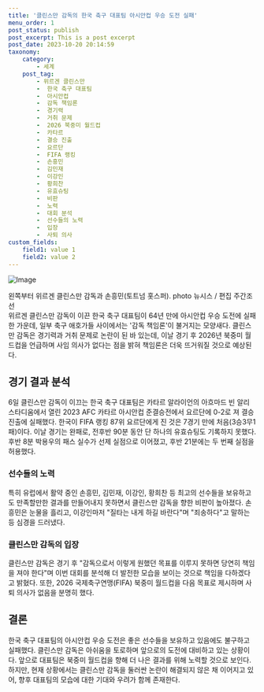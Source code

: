```yaml
---
title: '클린스만 감독의 한국 축구 대표팀 아시안컵 우승 도전 실패'
menu_order: 1
post_status: publish
post_excerpt: This is a post excerpt
post_date: 2023-10-20 20:14:59
taxonomy:
    category:
        - 세계
    post_tag:
        - 위르겐 클린스만
        -  한국 축구 대표팀
        -  아시안컵
        -  감독 책임론
        -  경기력
        -  거취 문제
        -  2026 북중미 월드컵
        -  카타르
        -  결승 진출
        -  요르단
        -  FIFA 랭킹
        -  손흥민
        -  김민재
        -  이강인
        -  황희찬
        -  유효슈팅
        -  비판
        -  노력
        -  대회 분석
        -  선수들의 노력
        -  입장
        -  사퇴 의사
custom_fields:
    field1: value 1
    field2: value 2
---
```


![Image](https://imgnews.pstatic.net/image/053/2024/02/07/0000041367_001_20240207101601131.jpg?type=w647)


왼쪽부터 위르겐 클린스만 감독과 손흥민(토트넘 홋스퍼). photo 뉴시스 / 편집 주간조선  
위르겐 클린스만 감독이 이끈 한국 축구 대표팀이 64년 만에 아시안컵 우승 도전에 실패한 가운데, 일부 축구 애호가들 사이에서는 '감독 책임론'이 불거지는 모양새다. 클린스만 감독은 경기력과 거취 문제로 논란이 된 바 있는데, 이날 경기 후 2026년 북중미 월드컵을 언급하며 사임 의사가 없다는 점을 밝혀 책임론은 더욱 뜨거워질 것으로 예상된다.

## 경기 결과 분석
6일 클린스만 감독이 이끄는 한국 축구 대표팀은 카타르 알라이언의 아흐마드 빈 알리 스타디움에서 열린 2023 AFC 카타르 아시안컵 준결승전에서 요르단에 0-2로 져 결승 진출에 실패했다. 한국이 FIFA 랭킹 87위 요르단에게 진 것은 7경기 만에 처음(3승3무1패)이다. 이날 경기는 완패로, 전후반 90분 동안 단 하나의 유효슈팅도 기록하지 못했다. 후반 8분 박용우의 패스 실수가 선제 실점으로 이어졌고, 후반 21분에는 두 번째 실점을 허용했다.

### 선수들의 노력
특히 유럽에서 활약 중인 손흥민, 김민재, 이강인, 황희찬 등 최고의 선수들을 보유하고도 만족할만한 결과를 만들어내지 못하면서 클린스만 감독을 향한 비판이 높아졌다. 손흥민은 눈물을 흘리고, 이강인마저 "질타는 내게 하길 바란다"며 "죄송하다"고 말하는 등 심경을 드러냈다.

### 클린스만 감독의 입장
클린스만 감독은 경기 후 "감독으로서 이렇게 원했던 목표를 이루지 못하면 당연히 책임을 져야 한다"며 이번 대회를 분석해 더 발전한 모습을 보이는 것으로 책임을 다하겠다고 밝혔다. 또한, 2026 국제축구연맹(FIFA) 북중미 월드컵을 다음 목표로 제시하며 사퇴 의사가 없음을 분명히 했다.

## 결론
한국 축구 대표팀의 아시안컵 우승 도전은 좋은 선수들을 보유하고 있음에도 불구하고 실패했다. 클린스만 감독은 아쉬움을 토로하며 앞으로의 도전에 대비하고 있는 상황이다. 앞으로 대표팀은 북중미 월드컵을 향해 더 나은 결과를 위해 노력할 것으로 보인다. 하지만, 현재 상황에서는 클린스만 감독을 둘러싼 논란이 해결되지 않은 채 이어지고 있어, 향후 대표팀의 모습에 대한 기대와 우려가 함께 존재한다.
